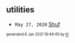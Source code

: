 ## utilities


* <code>May 27, 2020</code> [Shuf](2020-05-27T05-20-57-shuf.md)

<sup><sub>generated 6 Jan 2021 16:44:45 by <a href='https://github.com/senorprogrammer/til'>til</a></sub></sup>

